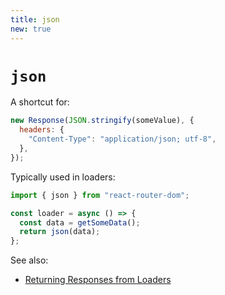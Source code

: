 ```yaml
---
title: json
new: true
---
```


# `json`

A shortcut for:

```jsx
new Response(JSON.stringify(someValue), {
  headers: {
    "Content-Type": "application/json; utf-8",
  },
});
```

Typically used in loaders:

```jsx
import { json } from "react-router-dom";

const loader = async () => {
  const data = getSomeData();
  return json(data);
};
```

See also:

- [Returning Responses from Loaders][responses]

[responses]: ../route/loader.md#returning-responses
